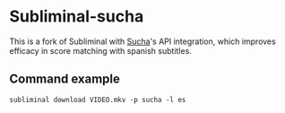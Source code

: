 Subliminal-sucha
==========

This is a fork of Subliminal with [Sucha](https://sucha.caretas.club/)'s API integration, which improves efficacy in score matching with spanish subtitles.

## Command example

`subliminal download VIDEO.mkv -p sucha -l es`
